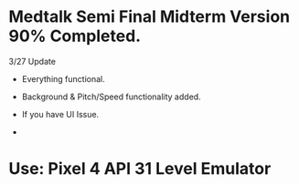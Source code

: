 # Medtalk Semi Final Midterm Version 90% Completed.
3/27 Update

- Everything functional.

- Background & Pitch/Speed functionality added.


- If you have UI Issue. 
- 
# Use: Pixel 4 API 31 Level Emulator
